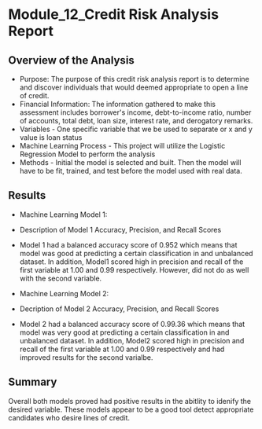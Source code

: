 # Module_12_Credit Risk Analysis Report

## Overview of the Analysis
* Purpose: The purpose of this credit risk analysis report is to determine and discover individuals that would deemed appropriate to open a line of credit. 
* Financial Information: The information gathered to make this assessment includes borrower's income, debt-to-income ratio, number of accounts, total debt, loan size, interest rate, and derogatory remarks.
* Variables - One specific variable that we be used to separate or x and y value is loan status
* Machine Learning Process - This project will utilize the Logistic Regression Model to perform the analysis
* Methods - Initial the model is selected and built. Then the model will have to be fit, trained, and test before the model used with real data.

## Results
* Machine Learning Model 1:
* Description of Model 1 Accuracy, Precision, and Recall Scores
* Model 1 had a balanced accuracy score of 0.952 which means that model was good at predicting a certain classification in and unbalanced dataset. In addition, Model1 scored high in precision and recall of the first variable at 1.00 and 0.99 respectively.  However, did not do as well with the second variable.
  
* Machine Learning Model 2:
* Decription of Model 2 Accuracy, Precision, and Recall Scores
* Model 2 had a balanced accuracy score of 0.99.36 which means that model was very good at predicting a certain classification in and unbalanced dataset. In addition, Model2 scored high in precision and recall of the first variable at 1.00 and 0.99 respectively and had improved results for the second varialbe.
  
## Summary
Overall both models proved had positive results in the abitlity to idenify the desired variable. These models appear to be a good tool detect appropriate candidates who desire lines of credit.
